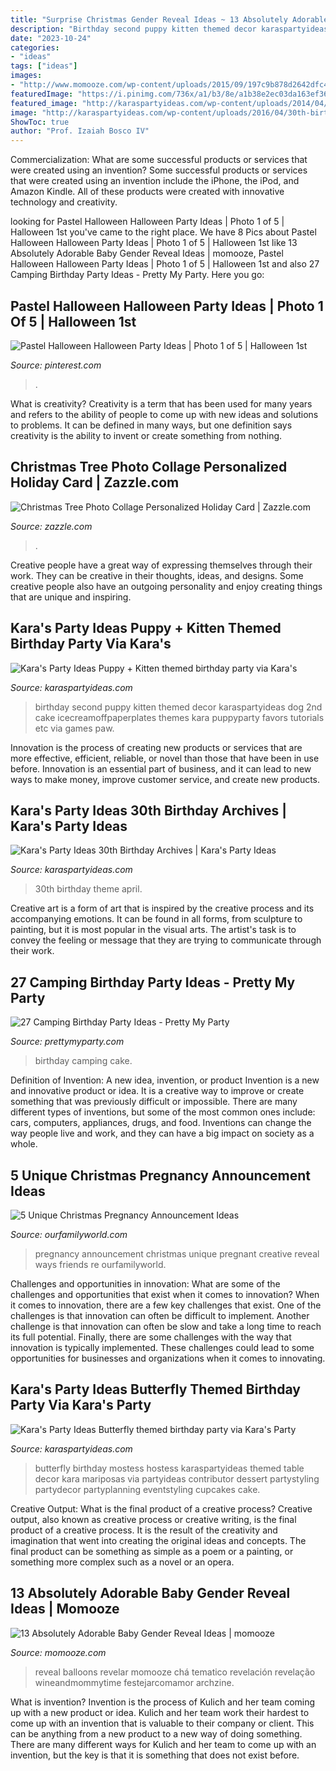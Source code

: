 ```yaml
---
title: "Surprise Christmas Gender Reveal Ideas ~ 13 Absolutely Adorable Baby Gender Reveal Ideas"
description: "Birthday second puppy kitten themed decor karaspartyideas dog 2nd cake icecreamoffpaperplates themes kara puppyparty favors tutorials etc via games paw"
date: "2023-10-24"
categories:
- "ideas"
tags: ["ideas"]
images:
- "http://www.momooze.com/wp-content/uploads/2015/09/197c9b878d2642dfc42d20d13def2539-577x1024.jpg"
featuredImage: "https://i.pinimg.com/736x/a1/b3/8e/a1b38e2ec03da163ef3605e8a6521122.jpg"
featured_image: "http://karaspartyideas.com/wp-content/uploads/2014/04/butterfly5.jpg"
image: "http://karaspartyideas.com/wp-content/uploads/2016/04/30th-birthday.jpe"
ShowToc: true
author: "Prof. Izaiah Bosco IV"
---
```



Commercialization: What are some successful products or services that were created using an invention?
Some successful products or services that were created using an invention include the iPhone, the iPod, and Amazon Kindle. All of these products were created with innovative technology and creativity.

	

		
looking for Pastel Halloween Halloween Party Ideas | Photo 1 of 5 | Halloween 1st you've came to the right place. We have 8 Pics about Pastel Halloween Halloween Party Ideas | Photo 1 of 5 | Halloween 1st like 13 Absolutely Adorable Baby Gender Reveal Ideas | momooze, Pastel Halloween Halloween Party Ideas | Photo 1 of 5 | Halloween 1st and also 27 Camping Birthday Party Ideas - Pretty My Party. Here you go:
		
    
## Pastel Halloween Halloween Party Ideas | Photo 1 Of 5 | Halloween 1st

<img loading=lazy src="https://i.pinimg.com/736x/a1/b3/8e/a1b38e2ec03da163ef3605e8a6521122.jpg" onerror="this.onerror=null;this.src='https://tse3.mm.bing.net/th?id=OIP.J4DRuOczUP6cxx-Sq5wZQgHaJ3&amp;pid=15.1';" alt="Pastel Halloween Halloween Party Ideas | Photo 1 of 5 | Halloween 1st">

_Source: pinterest.com_

>. 

	

What is creativity?
Creativity is a term that has been used for many years and refers to the ability of people to come up with new ideas and solutions to problems. It can be defined in many ways, but one definition says creativity is the ability to invent or create something from nothing.

    
## Christmas Tree Photo Collage Personalized Holiday Card | Zazzle.com

<img loading=lazy src="https://rlv.zcache.com/christmas_tree_photo_collage_personalized_holiday_card-rd29c669955a94aedbf4cb7ec510d44ce_em4is_630.jpg?view_padding=[285%2C0%2C285%2C0]" onerror="this.onerror=null;this.src='https://tse4.mm.bing.net/th?id=OIP.gO4Z5Eo7dU8uGrDPSwKmsQHaD4&amp;pid=15.1';" alt="Christmas Tree Photo Collage Personalized Holiday Card | Zazzle.com">

_Source: zazzle.com_

>. 

	

Creative people have a great way of expressing themselves through their work. They can be creative in their thoughts, ideas, and designs. Some creative people also have an outgoing personality and enjoy creating things that are unique and inspiring.

    
## Kara&#039;s Party Ideas Puppy + Kitten Themed Birthday Party Via Kara&#039;s

<img loading=lazy src="http://karaspartyideas.com/wp-content/uploads/2014/08/puppy1.jpeg" onerror="this.onerror=null;this.src='https://tse4.mm.bing.net/th?id=OIP.A1uGyuG2HIVSCIWkd0xKLQHaLH&amp;pid=15.1';" alt="Kara&#039;s Party Ideas Puppy + Kitten themed birthday party via Kara&#039;s">

_Source: karaspartyideas.com_

>birthday second puppy kitten themed decor karaspartyideas dog 2nd cake icecreamoffpaperplates themes kara puppyparty favors tutorials etc via games paw. 

	

Innovation is the process of creating new products or services that are more effective, efficient, reliable, or novel than those that have been in use before. Innovation is an essential part of business, and it can lead to new ways to make money, improve customer service, and create new products.

    
## Kara&#039;s Party Ideas 30th Birthday Archives | Kara&#039;s Party Ideas

<img loading=lazy src="http://karaspartyideas.com/wp-content/uploads/2016/04/30th-birthday.jpe" onerror="this.onerror=null;this.src='https://tse3.mm.bing.net/th?id=OIP.tRQOG1QJ_jjiGmuJcgww8AHaLH&amp;pid=15.1';" alt="Kara&#039;s Party Ideas 30th Birthday Archives | Kara&#039;s Party Ideas">

_Source: karaspartyideas.com_

>30th birthday theme april. 

	

Creative art is a form of art that is inspired by the creative process and its accompanying emotions. It can be found in all forms, from sculpture to painting, but it is most popular in the visual arts. The artist's task is to convey the feeling or message that they are trying to communicate through their work.

    
## 27 Camping Birthday Party Ideas - Pretty My Party

<img loading=lazy src="https://www.prettymyparty.com/wp-content/uploads/2017/06/camping-party-birthday-cake.jpg" onerror="this.onerror=null;this.src='https://tse3.mm.bing.net/th?id=OIP.uZvtSS6k9d6s762OTd7ptAHaHa&amp;pid=15.1';" alt="27 Camping Birthday Party Ideas - Pretty My Party">

_Source: prettymyparty.com_

>birthday camping cake. 

	

Definition of Invention: A new idea, invention, or product
Invention is a new and innovative product or idea. It is a creative way to improve or create something that was previously difficult or impossible. There are many different types of inventions, but some of the most common ones include: cars, computers, appliances, drugs, and food. Inventions can change the way people live and work, and they can have a big impact on society as a whole.

    
## 5 Unique Christmas Pregnancy Announcement Ideas

<img loading=lazy src="https://www.ourfamilyworld.com/wp-content/uploads/2014/12/Christmas-Pregnancy-Announcement-Ideas.jpg" onerror="this.onerror=null;this.src='https://tse1.mm.bing.net/th?id=OIP.qIF_mSYWJ07O6QBkQcA_iwHaLI&amp;pid=15.1';" alt="5 Unique Christmas Pregnancy Announcement Ideas">

_Source: ourfamilyworld.com_

>pregnancy announcement christmas unique pregnant creative reveal ways friends re ourfamilyworld. 

	

Challenges and opportunities in innovation: What are some of the challenges and opportunities that exist when it comes to innovation?
When it comes to innovation, there are a few key challenges that exist. One of the challenges is that innovation can often be difficult to implement. Another challenge is that innovation can often be slow and take a long time to reach its full potential. Finally, there are some challenges with the way that innovation is typically implemented. These challenges could lead to some opportunities for businesses and organizations when it comes to innovating.

    
## Kara&#039;s Party Ideas Butterfly Themed Birthday Party Via Kara&#039;s Party

<img loading=lazy src="http://karaspartyideas.com/wp-content/uploads/2014/04/butterfly5.jpg" onerror="this.onerror=null;this.src='https://tse4.mm.bing.net/th?id=OIP.Hw6dD4o_dAGkm5Ne7Lv8TQHaLo&amp;pid=15.1';" alt="Kara&#039;s Party Ideas Butterfly themed birthday party via Kara&#039;s Party">

_Source: karaspartyideas.com_

>butterfly birthday mostess hostess karaspartyideas themed table decor kara mariposas via partyideas contributor dessert partystyling partydecor partyplanning eventstyling cupcakes cake. 

	

Creative Output: What is the final product of a creative process?
Creative output, also known as creative process or creative writing, is the final product of a creative process. It is the result of the creativity and imagination that went into creating the original ideas and concepts. The final product can be something as simple as a poem or a painting, or something more complex such as a novel or an opera.

    
## 13 Absolutely Adorable Baby Gender Reveal Ideas | Momooze

<img loading=lazy src="http://www.momooze.com/wp-content/uploads/2015/09/197c9b878d2642dfc42d20d13def2539-577x1024.jpg" onerror="this.onerror=null;this.src='https://tse4.mm.bing.net/th?id=OIP.HdKAS13DH5U8Ls_HQcoNQgHaNJ&amp;pid=15.1';" alt="13 Absolutely Adorable Baby Gender Reveal Ideas | momooze">

_Source: momooze.com_

>reveal balloons revelar momooze chá tematico revelación revelação wineandmommytime festejarcomamor archzine. 

	

What is invention?
Invention is the process of Kulich and her team coming up with a new product or idea. Kulich and her team work their hardest to come up with an invention that is valuable to their company or client. This can be anything from a new product to a new way of doing something. There are many different ways for Kulich and her team to come up with an invention, but the key is that it is something that does not exist before.

